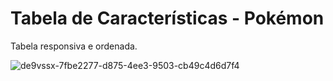 # Tabela de Características - Pokémon
Tabela responsiva e ordenada.

![de9vssx-7fbe2277-d875-4ee3-9503-cb49c4d6d7f4](https://user-images.githubusercontent.com/67922997/224598258-61c22c4f-8c64-44c9-be0e-bdf387e02e84.png)
